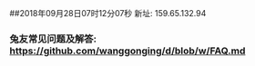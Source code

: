 ##2018年09月28日07时12分07秒 新址: 159.65.132.94
### 兔友常见问题及解答: https://github.com/wanggonging/d/blob/w/FAQ.md
